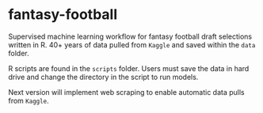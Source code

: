 # fantasy-football

Supervised machine learning workflow for fantasy football draft selections written in R. 40+ years of data pulled from `Kaggle` and saved within the `data` folder. 

R scripts are found in the `scripts` folder. Users must save the data in hard drive and change the directory in the script to run models. 

Next version will implement web scraping to enable automatic data pulls from `Kaggle`.
